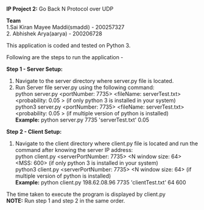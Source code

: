 **IP Project 2:**  Go Back N Protocol over UDP <br/>

**Team** <br/>
1.Sai Kiran Mayee Maddi(smaddi) - 200257327 <br/>
2. Abhishek Arya(aarya) - 200206728 <br/>

This application is coded and tested on Python 3.  <br/>

Following are the steps to run the application -   

**Step 1 - Server Setup:**  <br/>
1. Navigate to the server directory where server.py file is located. <br/>
2. Run Server file server.py using the following command: <br/>
    python server.py <portNumber: 7735> <fileName: serverTest.txt>  <probability: 0.05 > (if only python 3 is installed in your system) <br/>
    python3 server.py <portNumber: 7735> <fileName: serverTest.txt> <probability: 0.05 >  (if multiple version of python is installed) <br/>
    **Example:** python server.py 7735 'serverTest.txt' 0.05 <br/>


**Step 2 - Client Setup:**  <br/>
1. Navigate to the client directory where client.py file is located and run the command after knowing the server IP address: <br/>
    python client.py <serverIP> <serverPortNumber: 7735> <fileName :clientTest.txt> <N window size: 64> <MSS: 600> (if only python 3 is installed in your system) <br/>
    python3 client.py <serverIP > <serverPortNumber: 7735> <fileName :clienttest.txt> <N window size: 64> <MSS :600> (if multiple version of python is installed) <br/>
    **Example:** python client.py 198.62.08.96 7735 'clientTest.txt' 64 600 <br/>

The time taken to execute the program is displayed by client.py <br/>
**NOTE:** Run step 1 and step 2 in the same order.  <br/>
